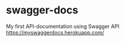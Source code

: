 # __swagger-docs__

My first API-documentation using Swagger API
https://myswaggerdocs.herokuapp.com/
